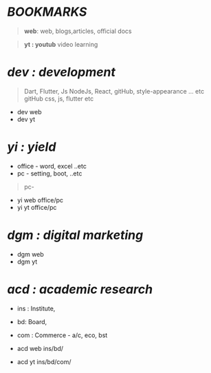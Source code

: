 # **_BOOKMARKS_**

> **web**: web, blogs,articles, official docs

> **yt : youtub** video learning

# _dev : development_


> Dart, Flutter, Js NodeJs, React, gitHub, style-appearance ... etc
> gitHub css, js, flutter etc
- dev web 
- dev yt 

# _yi : yield_

- office - word, excel ..etc
- pc - setting, boot, ..etc
> pc- 
- yi web office/pc
- yi yt office/pc

# _dgm : digital marketing_

- dgm web
- dgm yt

# _acd : academic research_

- ins : Institute, 
- bd: Board, 
- com : Commerce - a/c, eco, bst

- acd web ins/bd/
- acd yt ins/bd/com/
